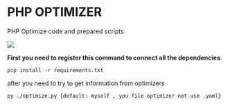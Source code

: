# PHP OPTIMIZER

PHP Optimize code and prepared scripts

[![](https://img.shields.io/badge/Created%20by-flexice-success)](http://vk.com/fl3xice)



**First you need to register this command to connect all the dependencies**

```shell
pip install -r requirements.txt
```



after you need to try to get information from optimizers

```shell
py ./optimize.py {default: myself , you file optimizer not use .yaml}
```

